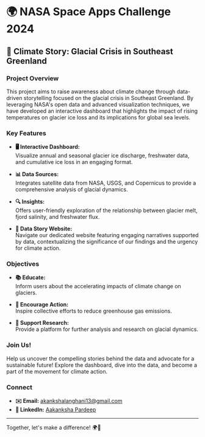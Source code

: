 # 🌍 NASA Space Apps Challenge 2024
## 🌊 Climate Story: Glacial Crisis in Southeast Greenland

### Project Overview

This project aims to raise awareness about climate change through data-driven storytelling focused on the glacial crisis in Southeast Greenland. By leveraging NASA's open data and advanced visualization techniques, we have developed an interactive dashboard that highlights the impact of rising temperatures on glacier ice loss and its implications for global sea levels.

### Key Features

- **🖥️ Interactive Dashboard:**  
  Visualize annual and seasonal glacier ice discharge, freshwater data, and cumulative ice loss in an engaging format.

- **📊 Data Sources:**  
  Integrates satellite data from NASA, USGS, and Copernicus to provide a comprehensive analysis of glacial dynamics.

- **🔍 Insights:**  
  Offers user-friendly exploration of the relationship between glacier melt, fjord salinity, and freshwater flux.

- **📖 Data Story Website:**  
  Navigate our dedicated website featuring engaging narratives supported by data, contextualizing the significance of our findings and the urgency for climate action.

### Objectives

- **📚 Educate:**  
  Inform users about the accelerating impacts of climate change on glaciers.

- **🌱 Encourage Action:**  
  Inspire collective efforts to reduce greenhouse gas emissions.

- **🔬 Support Research:**  
  Provide a platform for further analysis and research on glacial dynamics.

### Join Us!

Help us uncover the compelling stories behind the data and advocate for a sustainable future! Explore the dashboard, dive into the data, and become a part of the movement for climate action.

### Connect

- **✉️ Email:** [akankshalanghani13@gmail.com](mailto:akankshalanghani13@gmail.com)  
- **🔗 LinkedIn:** [Aakanksha Pardeep](https://www.linkedin.com/in/aakankshapardeep/)

---

Together, let's make a difference! 🌍💚

